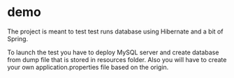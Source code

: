 # demo
The project is meant to test test runs database using Hibernate and a bit of Spring. 

To launch the test you have to deploy MySQL server and create database from dump file that is stored in resources folder.
Also you will have to create your own application.properties file based on the origin.
